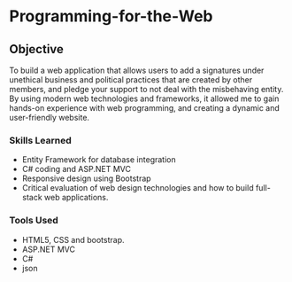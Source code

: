 # Programming-for-the-Web

## Objective
To build a web application that allows users to add a signatures under unethical business and political practices that are created by other members, and pledge your support to not deal with the misbehaving entity. By using modern web technologies and frameworks, it allowed me to gain hands-on experience with web programming, and creating a dynamic and user-friendly website.

### Skills Learned

- Entity Framework for database integration
- C# coding and ASP.NET MVC
- Responsive design using Bootstrap
- Critical evaluation of web design technologies and how to build full-stack web applications.

### Tools Used

- HTML5, CSS and bootstrap.
- ASP.NET MVC
- C#
- json
